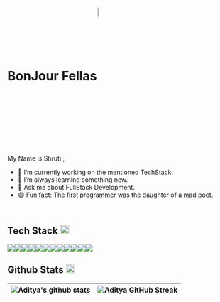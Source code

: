 # BonJour Fellas<img src="https://img.icons8.com/color/48/000000/partly-cloudy-day--v2.gif" align = "center" height = "8%" width ="8%"/>


My Name is Shruti ; 

- 🔭 I’m currently working on the mentioned TechStack.
- 🌱 I’m always learning something new.
- 💬 Ask me about FullStack Development.
- 😄 Fun fact: The first programmer was the daughter of a mad poet. 

<br>
<h2> Tech Stack <img src = "https://media2.giphy.com/media/QssGEmpkyEOhBCb7e1/giphy.gif?cid=ecf05e47a0n3gi1bfqntqmob8g9aid1oyj2wr3ds3mg700bl&rid=giphy.gif" width = 20rem> </h2>
<div style="display:flex">
  <img  src ='https://img.shields.io/badge/Java-ED8B00?style=for-the-badge&logo=java&logoColor=white'>
  <img  src ='https://img.shields.io/badge/CSS3-1572B6?style=for-the-badge&logo=css3&logoColor=white'>
  <img  src ='https://img.shields.io/badge/HTML5-E34F26?style=for-the-badge&logo=html5&logoColor=white'>
  <img  src ='https://img.shields.io/badge/Bootstrap-563D7C?style=for-the-badge&logo=bootstrap&logoColor=white'>
  <img  src ='https://img.shields.io/badge/Vanilla.JS-323330?style=for-the-badge&logo=javascript&logoColor=F7DF1E'>
  <img  src ='https://img.shields.io/badge/Node.js-43853D?style=for-the-badge&logo=node.js&logoColor=white'>
  <img  src ='https://img.shields.io/badge/AWS-ED8B00?style=for-the-badge&logo=amazon&logoColor=white'>
  <img  src ='https://img.shields.io/badge/Express.js-404D59?style=for-the-badge'>
  <img  src ='https://img.shields.io/badge/React.js-20232A?style=for-the-badge&logo=react&logoColor=61DAFB'>
  <img  src ='https://img.shields.io/badge/MySQL-00000F?style=for-the-badge&logo=mysql&logoColor=white'>
  <img  src ='https://img.shields.io/badge/Mongo-4EA94B?style=for-the-badge&logo=mongodb&logoColor=white'>
  <img  src ='https://img.shields.io/badge/Firebase-ED8B00?style=for-the-badge&logo=firebase&logoColor=white'>
  
  
 </div>
 

 <h2>Github Stats <img src="https://aoenexus.com/assets/loader.gif" width= 20rem ></h2>
 
 | ![Aditya's github stats](https://github-readme-stats.vercel.app/api?username=shrutimondeala&show_icons=true&theme=dark) | ![Aditya GitHub Streak](https://github-readme-streak-stats.herokuapp.com/?user=shrutimondeala&theme=dark) |
| --- | --- |
